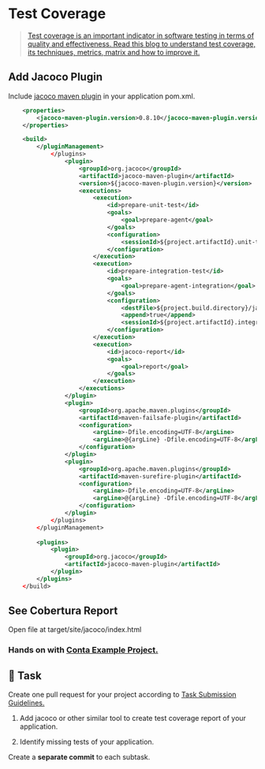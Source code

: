 Test Coverage
====

> [Test coverage is an important indicator in software testing in terms of quality and effectiveness. Read this blog to understand test coverage, its techniques, metrics, matrix and how to improve it.](https://www.simform.com/blog/test-coverage/) 


## Add Jacoco Plugin

Include [jacoco maven plugin](https://www.eclemma.org/jacoco/trunk/doc/maven.html) in your application pom.xml.

```xml
    <properties>
        <jacoco-maven-plugin.version>0.8.10</jacoco-maven-plugin.version>        
    </properties>

    <build>
        </pluginManagement>    
            </plugins>
                <plugin>
                    <groupId>org.jacoco</groupId>
                    <artifactId>jacoco-maven-plugin</artifactId>
                    <version>${jacoco-maven-plugin.version}</version>
                    <executions>
                        <execution>
                            <id>prepare-unit-test</id>
                            <goals>
                                <goal>prepare-agent</goal>
                            </goals>
                            <configuration>
                                <sessionId>${project.artifactId}.unit-tests</sessionId>
                            </configuration>
                        </execution>
                        <execution>
                            <id>prepare-integration-test</id>
                            <goals>
                                <goal>prepare-agent-integration</goal>
                            </goals>
                            <configuration>
                                <destFile>${project.build.directory}/jacoco.exec</destFile>
                                <append>true</append>
                                <sessionId>${project.artifactId}.integration-tests</sessionId>
                            </configuration>
                        </execution>
                        <execution>
                            <id>jacoco-report</id>
                            <goals>
                                <goal>report</goal>
                            </goals>
                        </execution>
                    </executions>
                </plugin>
                <plugin>
                    <groupId>org.apache.maven.plugins</groupId>
                    <artifactId>maven-failsafe-plugin</artifactId>
                    <configuration>
                        <argLine>-Dfile.encoding=UTF-8</argLine>
                        <argLine>@{argLine} -Dfile.encoding=UTF-8</argLine>
                    </configuration>
                </plugin>                
                <plugin>
                    <groupId>org.apache.maven.plugins</groupId>
                    <artifactId>maven-surefire-plugin</artifactId>
                    <configuration>
                        <argLine>-Dfile.encoding=UTF-8</argLine>
                        <argLine>@{argLine} -Dfile.encoding=UTF-8</argLine>
                    </configuration>
                </plugin> 
            </plugins>
        </pluginManagement>    
            
        <plugins>
            <plugin>
                <groupId>org.jacoco</groupId>
                <artifactId>jacoco-maven-plugin</artifactId>
            </plugin>
        </plugins>
    </build>
```

## See Cobertura Report

Open file at target/site/jacoco/index.html

### Hands on with [Conta Example Project.](https://github.com/persapiens/conta/issues/134)

## :construction_worker: Task

Create one pull request for your project according to [Task Submission Guidelines.](../assessment.md#task-submission)

1. Add jacoco or other similar tool to create test coverage report of your application.

2. Identify missing tests of your application.

Create a **separate commit** to each subtask.
